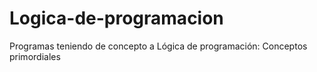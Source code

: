 # Logica-de-programacion
Programas teniendo de concepto a Lógica de programación: Conceptos primordiales
